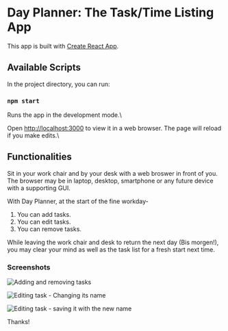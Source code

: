 # Day Planner: The Task/Time Listing App

This app is built with [Create React App](https://github.com/facebook/create-react-app).

## Available Scripts

In the project directory, you can run:

### `npm start`

Runs the app in the development mode.\

Open [http://localhost:3000](http://localhost:3000) to view it in a web browser.
The page will reload if you make edits.\

## Functionalities

Sit in your work chair and by your desk with a web broswer in front of you. The browser may be in laptop, desktop, smartphone or any future device with a supporting GUI.

With Day Planner, at the start of the fine workday-
1. You can add tasks.
2. You can edit tasks.
3. You can remove tasks.

While leaving the work chair and desk to return the next day (Bis morgen!), you may clear your mind as well as the task list for a fresh start next time.

### Screenshots

![Adding and removing tasks](C:\Users\dem\Pictures\screenshots\20211122\adding-removing-tasks.jpg)



![Editing task - Changing its name](C:\Users\dem\Pictures\screenshots\20211122\editing-task-01.jpg)

![Editing task - saving it with the new name](C:\Users\dem\Pictures\screenshots\20211122\editing-task-02.jpg)





Thanks!
